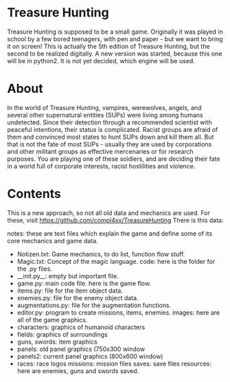 # Treasure Hunting

Treasure Hunting is supposed to be a small game.
Originally it was played in school by a few bored teenagers, with pen and paper - but we want to bring it on screen!
This is actually the 5th edition of Treasure Hunting, but the second to be realized digitally.
A new version was started, because this one will be in python2.
It is not yet decided, which engine will be used.

# About

In the world of Treasure Hunting, vampires, werewolves, angels, and several other supernatural entities (SUPs) were living among humans undetected.
Since their detection through a recommended scientist with peaceful intentions, their status is complicated.
Racist groups are afraid of them and convinced most states to hunt SUPs down and kill them all.
But that is not the fate of most SUPs - usually they are used by corporations and other militant groups as effective mercenaries or for research purposes.
You are playing one of these soldiers, and are deciding their fate in a world full of corporate interests, racist hostilities and violence.

# Contents

This is a new approach, so not all old data and mechanics are used. For these, visit https://github.com/compl4xx/TreasureHunting
There is this data:

notes: these are text files which explain the game and define some of its core mechanics and game data.
- Notizen.txt: Game mechanics, to do list, function flow stuff.
- Magic.txt: Concept of the magic language.
code: here is the folder for the .py files.
- \_\_init.py\_\_: empty but important file.
- game.py: main code file. here is the game flow.
- items.py: file for the item object data.
- enemies.py: file for the enemy object data.
- augmentations.py: file for the augmentation functions.
- editor.py: program to create missions, items, enemies.
images: here are all of the game graphics.
- characters: graphics of humanoid characters
- fields: graphics of surroundings
- guns, swords: item graphics
- panels: old panel graphics (750x300 window
- panels2: current panel graphics (800x600 window)
- races: race logos
missions: mission files
saves: save files
resources: here are enemies, guns and swords saved.